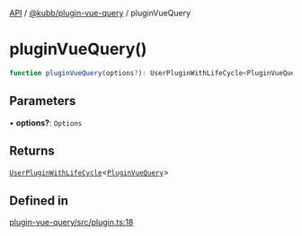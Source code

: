 [API](../../../packages.md) / [@kubb/plugin-vue-query](../index.md) / pluginVueQuery

# pluginVueQuery()

```ts
function pluginVueQuery(options?): UserPluginWithLifeCycle<PluginVueQuery>
```

## Parameters

• **options?**: `Options`

## Returns

[`UserPluginWithLifeCycle`](../../core/type-aliases/UserPluginWithLifeCycle.md)\<[`PluginVueQuery`](../type-aliases/PluginVueQuery.md)\>

## Defined in

[plugin-vue-query/src/plugin.ts:18](https://github.com/kubb-project/kubb/blob/7f30045af96d8c89b6cda0a30f7535f095a0cb45/packages/plugin-vue-query/src/plugin.ts#L18)
